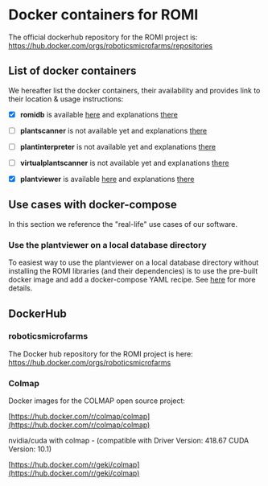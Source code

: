 Docker containers for ROMI
==========================

The official dockerhub repository for the ROMI project is:
https://hub.docker.com/orgs/roboticsmicrofarms/repositories 

## List of docker containers
We hereafter list the docker containers, their availability and provides link to their location & usage instructions:

 - [x] **romidb** is available [here](https://hub.docker.com/repository/docker/roboticsmicrofarms/romidb) and explanations [there](romidb_docker.md)
 - [ ] **plantscanner** is not available yet and explanations [there](plantscanner_docker.md)
 - [ ] **plantinterpreter** is not available yet and explanations [there](plantinterpreter_docker.md)
 - [ ] **virtualplantscanner** is not available yet and explanations [there](virtualplantscanner_docker.md)
 - [x] **plantviewer** is available [here](https://hub.docker.com/repository/docker/roboticsmicrofarms/plantviewer) and explanations [there](plantviewer_docker.md)


## Use cases with docker-compose
In this section we reference the "real-life" use cases of our software. 

### Use the plantviewer on a local database directory
To easiest way to use the plantviewer on a local database directory without installing the ROMI libraries (and their dependencies) is to use the pre-built docker image and add a docker-compose YAML recipe.
See [here](docker_compose.md#database--plantviewer) for more details.


## DockerHub

### roboticsmicrofarms
The Docker hub repository for the ROMI project is here: https://hub.docker.com/orgs/roboticsmicrofarms

### Colmap

Docker images for the COLMAP open source project:

[https://hub.docker.com/r/colmap/colmap](https://hub.docker.com/r/colmap/colmap)

nvidia/cuda with colmap - (compatible with Driver Version: 418.67 CUDA Version: 10.1) 

[https://hub.docker.com/r/geki/colmap](https://hub.docker.com/r/geki/colmap)

